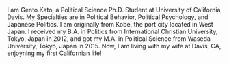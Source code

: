 I am Gento Kato, a Political Science Ph.D. Student at University of California, Davis. My Specialties are in Political Behavior, Political Psychology, and Japanese Politics. I am originally from Kobe, the port city located in West Japan. I received my B.A. in Politics from International Christian University, Tokyo, Japan in 2012, and got my M.A. in Political Science from Waseda University, Tokyo, Japan in 2015. Now, I am living with my wife at Davis, CA, enjoyning my first Californian life!
